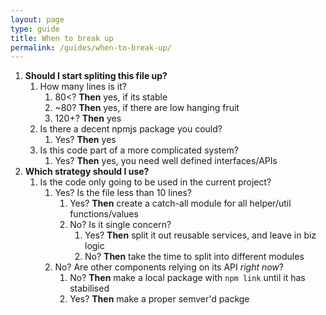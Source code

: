 ```yaml
---
layout: page
type: guide
title: When to break up
permalink: /guides/when-to-break-up/
---
```


1. **Should I start spliting this file up?**
    1. How many lines is it?
        1.  80<? **Then** yes, if its stable
        1.  ~80? **Then** yes, if there are low hanging fruit
        1. 120+? **Then** yes
    1. Is there a decent npmjs package you could?
        1. Yes? **Then** yes
    1. Is this code part of a more complicated system?
        1. Yes? **Then** yes, you need well defined interfaces/APIs
1. **Which strategy should I use?**
    1. Is the code only going to be used in the current project?
        1. Yes? Is the file less than 10 lines?
            1. Yes? **Then** create a catch-all module for all helper/util functions/values
            1. No? Is it single concern?
                1. Yes? **Then** split it out reusable services, and leave in biz logic
                1. No? **Then** take the time to split into different modules
        1. No? Are other components relying on its API _right now_?
            1. No? **Then** make a local package with `npm link` until it has stabilised
            1. Yes? **Then** make a proper semver'd packge
